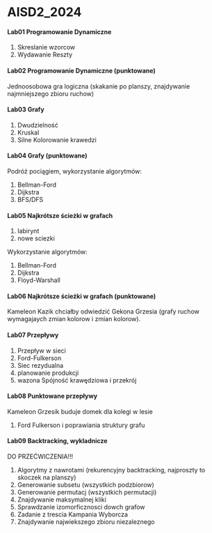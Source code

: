 ﻿# AISD2_2024


#### Lab01 Programowanie Dynamiczne 

1) Skreslanie wzorcow
2) Wydawanie Reszty

#### Lab02 Programowanie Dynamiczne (punktowane)

Jednoosobowa gra logiczna (skakanie po planszy, znajdywanie najmniejszego zbioru ruchow)

#### Lab03 Grafy

1) Dwudzielność 
2) Kruskal
3) Silne Kolorowanie krawedzi

#### Lab04 Grafy (punktowane)

Podróż pociągiem, wykorzystanie algorytmów:
1) Bellman-Ford
2) Dijkstra
3) BFS/DFS


#### Lab05 Najkrótsze ścieżki w grafach

1) labirynt
2) nowe sciezki

Wykorzystanie algorytmów:
1) Bellman-Ford
2) Dijkstra
3) Floyd-Warshall

#### Lab06  Najkrótsze ścieżki w grafach (punktowane)

Kameleon Kazik chciałby odwiedzić Gekona Grzesia (grafy ruchow wymagajaych zmian kolorow i zmian kolorow).


#### Lab07 Przepływy

1) Przepływ w sieci
2) Ford-Fulkerson
3) Siec rezydualna
4) planowanie produkcji
5) wazona Spójność krawędziowa i przekrój

#### Lab08 Punktowane przepływy 

Kameleon Grzesik buduje domek dla kolegi w lesie
1) Ford Fulkerson i poprawiania struktury grafu

#### Lab09 Backtracking, wykladnicze
DO PRZEĆWICZENIA!!!

1) Algorytmy z nawrotami (rekurencyjny backtracking, najproszty to skoczek na planszy)
2) Generowanie subsetu (wszystkich podzbiorow)
3) Generowanie permutacj (wszystkich permutacji)
4) Znajdywanie maksymalnej kliki
5) Sprawdzanie izomorficznosci dowch grafow
6) Zadanie z trescia Kampania Wyborcza
7) Znajdywanie najwiekszego zbioru niezaleznego

